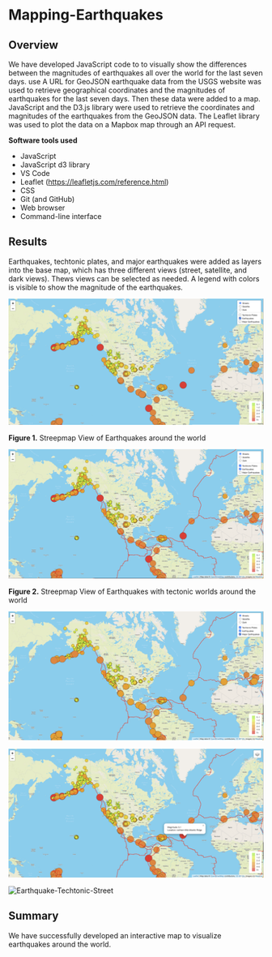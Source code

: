 # Mapping-Earthquakes

## Overview
We have developed JavaScript code to to visually show the differences between the magnitudes of earthquakes all over the world for the last seven days. use A URL for GeoJSON earthquake data from the USGS website was used to retrieve geographical coordinates and the magnitudes of earthquakes for the last seven days. Then these data were added to a map. JavaScript and the D3.js library were used to retrieve the coordinates and magnitudes of the earthquakes from the GeoJSON data. The Leaflet library was used to plot the data on a Mapbox map through an API request.

**Software tools used**

  - JavaScript
  - JavaScript d3 library
  - VS Code
  - Leaflet (https://leafletjs.com/reference.html)
  - CSS
  - Git (and GitHub)
  - Web browser
  - Command-line interface

## Results

Earthquakes, techtonic plates, and major earthquakes were added as layers into the base map, which has three different views (street, satellite, and dark views). Thews views can be selected as needed. A legend with colors is visible to show the magnitude of the earthquakes.  

![Earthquake-Street](Earthquake_Challenge/static/images/earthquake-street.png)

**Figure 1.** Streepmap View of Earthquakes around the world


![Earthquake-Techtonic-Street](Earthquake_Challenge/static/images/earthquake-techtonic-street.png)


**Figure 2.** Streepmap View of Earthquakes with tectonic worlds around the world




![Earthquake-Techtonic-Street](Earthquake_Challenge/static/images/all_maps-street.png)




![Earthquake-Techtonic-Street](Earthquake_Challenge/static/images/all_maps-street-popup.png)




![Earthquake-Techtonic-Street](Earthquake_Challenge/static/images/all_maps-satellite.png)


## Summary

We have successfully developed an interactive map to visualize earthquakes around the world. 
